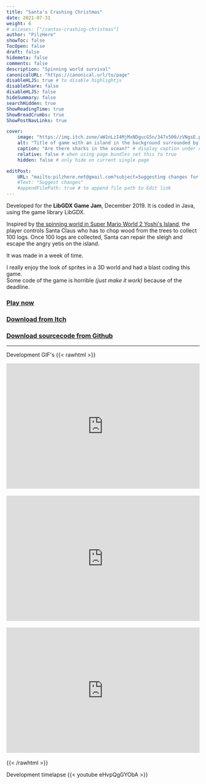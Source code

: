 ```yaml
---
title: "Santa's Crashing Christmas"
date: 2021-07-31
weight: 6
# aliases: ["/santas-crashing-christmas"]
author: "PilzHere"
showToc: false
TocOpen: false
draft: false
hidemeta: false
comments: false
description: "Spinning world survival"
canonicalURL: "https://canonical.url/to/page"
disableHLJS: true # to disable highlightjs
disableShare: false
disableHLJS: false
hideSummary: false
searchHidden: true
ShowReadingTime: true
ShowBreadCrumbs: true
ShowPostNavLinks: true

cover:
    image: "https://img.itch.zone/aW1nLzI4MjMxNDgucG5n/347x500/zVNgsE.png"
    alt: "Title of game with an island in the background surrounded by ocean." # alt text
    caption: "Are there sharks in the ocean?" # display caption under cover
    relative: false # when using page bundles set this to true
    hidden: false # only hide on current single page

editPost:
    URL: "mailto:pilzhere.net@gmail.com?subject=Suggesting changes for "
    #Text: "Suggest changes"
    #appendFilePath: true # to append file path to Edit link
---
```


Developed for the **LibGDX Game Jam**, December 2019.
It is coded in Java, using the game library LibGDX.

Inspired by [the spinning world in Super Mario World 2 Yoshi's Island](https://youtu.be/U8btNneN8ew?t=255), the player controls Santa Claus who has to chop wood from the trees to collect 100 logs. Once 100 logs are collected, Santa can repair the sleigh and escape the angry yetis on the island.

It was made in a week of time.

I really enjoy the look of sprites in a 3D world and had a blast coding this game.\
Some code of the game is horrible *(just make it work)* because of the deadline.

### [Play now](/games/santas-crashing-christmas/play-santas-crashing-christmas)

### [Download from Itch](https://pilzhere.itch.io/santas-crashing-christmas)

### [Download sourcecode from Github](https://github.com/PilzHere/ChristmasGame)

***
Development GIF's
{{< rawhtml >}}
    <div style='position:relative; padding-bottom:calc(56.23% + 44px)'><iframe src='https://gfycat.com/ifr/OfficialImpossibleLeafcutterant' frameborder='0' scrolling='no' width='100%' height='100%' style='position:absolute;top:0;left:0;' allowfullscreen></iframe></div>
    <br />
    <div style='position:relative; padding-bottom:calc(56.23% + 44px)'><iframe src='https://gfycat.com/ifr/ExaltedAdolescentFreshwatereel' frameborder='0' scrolling='no' width='100%' height='100%' style='position:absolute;top:0;left:0;' allowfullscreen></iframe></div>
    <br />
    <div style='position:relative; padding-bottom:calc(56.23% + 44px)'><iframe src='https://gfycat.com/ifr/ZigzagEnlightenedBuffalo' frameborder='0' scrolling='no' width='100%' height='100%' style='position:absolute;top:0;left:0;' allowfullscreen></iframe></div>
    <br />
{{< /rawhtml >}}

Development timelapse
{{< youtube eHvpQgGYObA >}}
